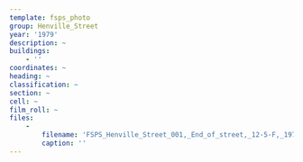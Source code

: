```yaml
---
template: fsps_photo
group: Henville_Street
year: '1979'
description: ~
buildings:
    - ''
coordinates: ~
heading: ~
classification: ~
section: ~
cell: ~
film_roll: ~
files:
    -
        filename: 'FSPS_Henville_Street_001,_End_of_street,_12-5-F,_1979.png'
        caption: ''
---
```

